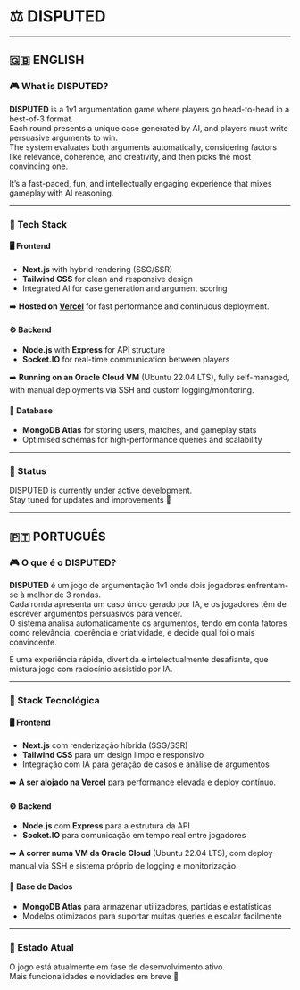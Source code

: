 # ⚖️ DISPUTED

---

## 🇬🇧 ENGLISH

### 🎮 What is DISPUTED?

**DISPUTED** is a 1v1 argumentation game where players go head-to-head in a best-of-3 format.  
Each round presents a unique case generated by AI, and players must write persuasive arguments to win.  
The system evaluates both arguments automatically, considering factors like relevance, coherence, and creativity, and then picks the most convincing one.

It’s a fast-paced, fun, and intellectually engaging experience that mixes gameplay with AI reasoning.

---

### 🧠 Tech Stack

#### 🖥️ Frontend
- **Next.js** with hybrid rendering (SSG/SSR)
- **Tailwind CSS** for clean and responsive design
- Integrated AI for case generation and argument scoring

➡️ **Hosted on [Vercel](https://vercel.com/)** for fast performance and continuous deployment.

#### ⚙️ Backend
- **Node.js** with **Express** for API structure
- **Socket.IO** for real-time communication between players

➡️ **Running on an Oracle Cloud VM** (Ubuntu 22.04 LTS), fully self-managed, with manual deployments via SSH and custom logging/monitoring.

#### 💾 Database
- **MongoDB Atlas** for storing users, matches, and gameplay stats
- Optimised schemas for high-performance queries and scalability

---

### 🚧 Status

DISPUTED is currently under active development.  
Stay tuned for updates and improvements 👀

---

## 🇵🇹 PORTUGUÊS

### 🎮 O que é o DISPUTED?

**DISPUTED** é um jogo de argumentação 1v1 onde dois jogadores enfrentam-se à melhor de 3 rondas.  
Cada ronda apresenta um caso único gerado por IA, e os jogadores têm de escrever argumentos persuasivos para vencer.  
O sistema analisa automaticamente os argumentos, tendo em conta fatores como relevância, coerência e criatividade, e decide qual foi o mais convincente.

É uma experiência rápida, divertida e intelectualmente desafiante, que mistura jogo com raciocínio assistido por IA.

---

### 🧠 Stack Tecnológica

#### 🖥️ Frontend
- **Next.js** com renderização híbrida (SSG/SSR)
- **Tailwind CSS** para um design limpo e responsivo
- Integração com IA para geração de casos e análise de argumentos

➡️ **A ser alojado na [Vercel](https://vercel.com/)** para performance elevada e deploy contínuo.

#### ⚙️ Backend
- **Node.js** com **Express** para a estrutura da API
- **Socket.IO** para comunicação em tempo real entre jogadores

➡️ **A correr numa VM da Oracle Cloud** (Ubuntu 22.04 LTS), com deploy manual via SSH e sistema próprio de logging e monitorização.

#### 💾 Base de Dados
- **MongoDB Atlas** para armazenar utilizadores, partidas e estatísticas
- Modelos otimizados para suportar muitas queries e escalar facilmente

---

### 🚧 Estado Atual

O jogo está atualmente em fase de desenvolvimento ativo.  
Mais funcionalidades e novidades em breve 👀
